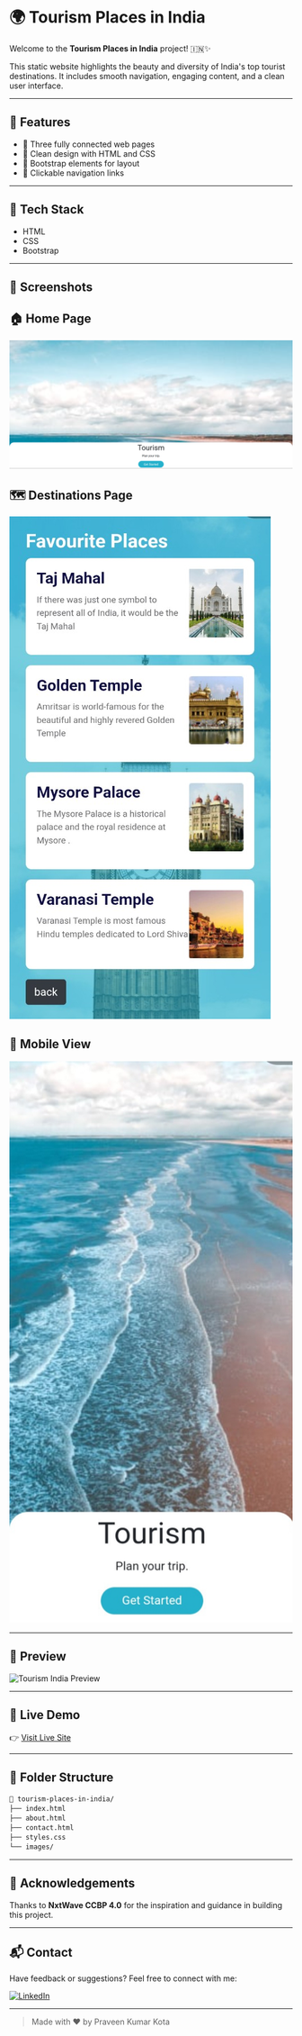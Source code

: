 # 🌍 Tourism Places in India

Welcome to the **Tourism Places in India** project! 🇮🇳✨

This static website highlights the beauty and diversity of India's top tourist destinations. It includes smooth navigation, engaging content, and a clean user interface.

---

## 📌 Features

- 🧭 Three fully connected web pages
- 🎨 Clean design with HTML and CSS
- 🧱 Bootstrap elements for layout
- 🔗 Clickable navigation links

---

## 🔧 Tech Stack

- HTML
- CSS
- Bootstrap

---

## 📸 Screenshots

## 🏠 Home Page
![Home Page](./Screenshot_0.png)

## 🗺️ Destinations Page
![Destinations Page](./Screenshot_2.jpg)

## 📱 Mobile View
![Mobile View](./Screenshot_1.jpg)

---

## 📸 Preview

![Tourism India Preview](https://user-images.githubusercontent.com/your-screenshot-url)

---

## 🚀 Live Demo

👉 [Visit Live Site](https://praveenkumarkota-dev.github.io/tourism-places-in-india/)

---

## 📂 Folder Structure

```bash
📁 tourism-places-in-india/
├── index.html
├── about.html
├── contact.html
├── styles.css
└── images/
```

---

## 🙌 Acknowledgements

Thanks to **NxtWave CCBP 4.0** for the inspiration and guidance in building this project.

---

## 📬 Contact

Have feedback or suggestions? Feel free to connect with me:

[![LinkedIn](https://img.shields.io/badge/-LinkedIn-blue?style=flat&logo=linkedin)](https://www.linkedin.com/in/praveen-kumar-kota)

---

> Made with ❤️ by Praveen Kumar Kota
